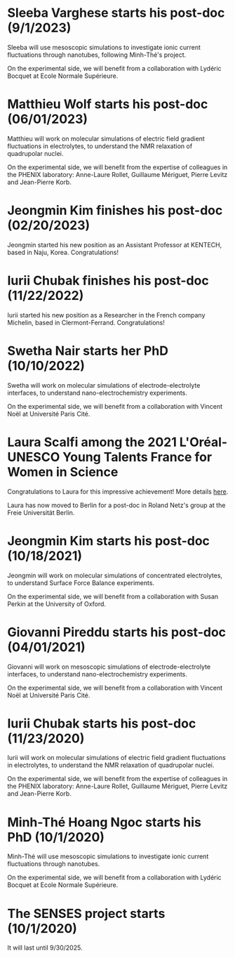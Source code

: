 Sleeba Varghese starts his post-doc (9/1/2023)
==============================================

Sleeba will use mesoscopic simulations to investigate ionic current fluctuations through nanotubes, following Minh-Thé's project. 

On the experimental side, we will benefit from a collaboration with Lydéric Bocquet at Ecole Normale Supérieure. 


Matthieu Wolf starts his post-doc (06/01/2023)
==============================================

Matthieu will work on molecular simulations of electric field gradient fluctuations in electrolytes, to understand the NMR relaxation of quadrupolar nuclei. 

On the experimental side, we will benefit from the expertise of colleagues in the PHENIX laboratory: Anne-Laure Rollet, Guillaume Mériguet, Pierre Levitz and Jean-Pierre Korb.


Jeongmin Kim finishes his post-doc (02/20/2023)
===============================================

Jeongmin started his new position as an Assistant Professor at KENTECH, based in Naju, Korea. Congratulations!


Iurii Chubak finishes his post-doc (11/22/2022)
===============================================

Iurii started his new position as a Researcher in the French company Michelin, based in Clermont-Ferrand. Congratulations!


Swetha Nair starts her PhD (10/10/2022)
==============================================

Swetha will work on molecular simulations of electrode-electrolyte interfaces, to understand nano-electrochemistry experiments.

On the experimental side, we will benefit from a collaboration with Vincent Noël at Université Paris Cité. 


Laura Scalfi among the 2021 L'Oréal-UNESCO Young Talents France for Women in Science
====================================================================================

Congratulations to Laura for this impressive achievement! More details [here](https://www.sorbonne-universite.fr/portraits/laura-scalfi).

Laura has now moved to Berlin for a post-doc in Roland Netz's group at the Freie Universität Berlin.


Jeongmin Kim starts his post-doc (10/18/2021)
=============================================

Jeongmin will work on molecular simulations of concentrated electrolytes, to understand Surface Force Balance experiments. 

On the experimental side, we will benefit from a collaboration with Susan Perkin at the University of Oxford.


Giovanni Pireddu starts his post-doc (04/01/2021)
=================================================

Giovanni will work on mesoscopic simulations of electrode-electrolyte interfaces, to understand nano-electrochemistry experiments.
 
On the experimental side, we will benefit from a collaboration with Vincent Noël at Université Paris Cité.


Iurii Chubak starts his post-doc (11/23/2020)
=============================================

Iurii will work on molecular simulations of electric field gradient fluctuations in electrolytes, to understand the NMR relaxation of quadrupolar nuclei. 

On the experimental side, we will benefit from the expertise of colleagues in the PHENIX laboratory: Anne-Laure Rollet, Guillaume Mériguet, Pierre Levitz and Jean-Pierre Korb.


Minh-Thé Hoang Ngoc starts his PhD (10/1/2020)
==============================================

Minh-Thé will use mesoscopic simulations to investigate ionic current fluctuations through nanotubes. 

On the experimental side, we will benefit from a collaboration with Lydéric Bocquet at Ecole Normale Supérieure. 


The SENSES project starts (10/1/2020)
=====================================

It will last until 9/30/2025.

<br>
